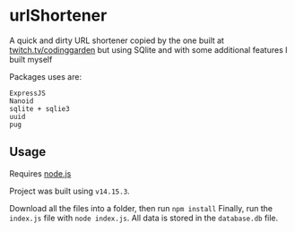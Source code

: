 # urlShortener

A quick and dirty URL shortener copied by the one built at [twitch.tv/codinggarden](https://www.twitch.tv/codinggarden) but using SQlite and with some additional features I built myself

Packages uses are:

```
ExpressJS
Nanoid
sqlite + sqlie3
uuid
pug
```

## Usage

Requires [node.js](https://nodejs.org/en/)

Project was built using `v14.15.3`.

Download all the files into a folder, then run `npm install`
Finally, run the `index.js` file with `node index.js`.
All data is stored in the `database.db` file.
